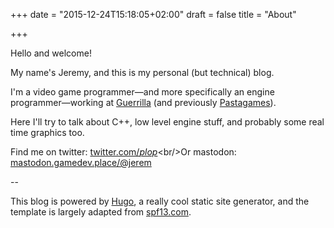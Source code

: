+++
date = "2015-12-24T15:18:05+02:00"
draft = false
title = "About"

+++


Hello and welcome!

<!--more-->

My name's Jeremy, and this is my personal (but technical) blog. 

I'm a video game programmer—and more specifically an engine programmer—working at [Guerrilla](https://www.guerrilla-games.com/) (and previously [Pastagames](http://www.pastagames.com/)).

Here I'll try to talk about C++, low level engine stuff, and probably some real time graphics too.

Find me on twitter: [twitter.com/_plop_](https://twitter.com/_plop_)<br/>Or mastodon: [mastodon.gamedev.place/@jerem](https://mastodon.gamedev.place/@jerem)

--

This blog is powered by [Hugo](http://gohugo.io/), a really cool static site generator, 
and the template is largely adapted from [spf13.com](https://github.com/spf13/spf13.com).


